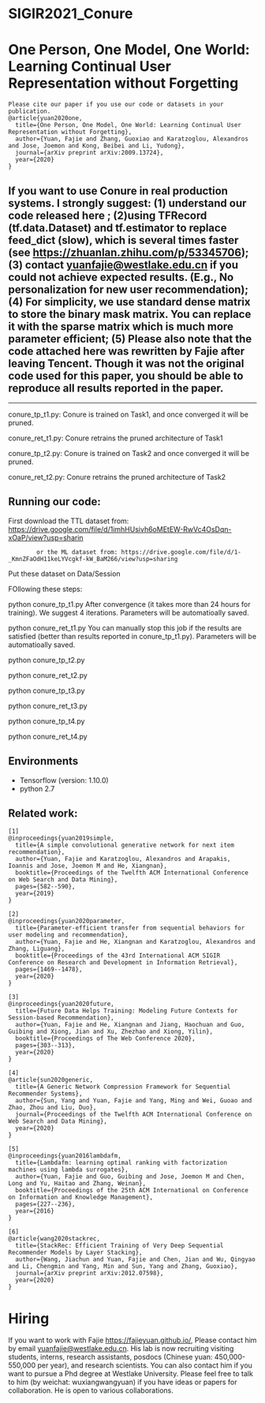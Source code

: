 # SIGIR2021_Conure
# One Person, One Model, One World: Learning Continual User Representation without Forgetting

  
```
Please cite our paper if you use our code or datasets in your publication.
@article{yuan2020one,
  title={One Person, One Model, One World: Learning Continual User Representation without Forgetting},
  author={Yuan, Fajie and Zhang, Guoxiao and Karatzoglou, Alexandros and Jose, Joemon and Kong, Beibei and Li, Yudong},
  journal={arXiv preprint arXiv:2009.13724},
  year={2020}
}
```
## If you want to use Conure in real production systems. I strongly suggest: (1) understand our code released here ; (2)using TFRecord (tf.data.Dataset) and tf.estimator to replace feed_dict (slow), which is several times faster (see https://zhuanlan.zhihu.com/p/53345706); (3) contact yuanfajie@westlake.edu.cn if you could not achieve expected results. (E.g., No personalization for new user recommendation);(4) For simplicity, we use standard dense matrix to store the binary mask matrix. You can replace it with the sparse matrix which is much more parameter efficient; (5) Please also note that the code attached here was rewritten by Fajie after leaving Tencent. Though it was not the original code used for this paper, you should be able to reproduce all results reported in the paper. 

---------------------------------------------------

conure_tp_t1.py: Conure is trained on Task1, and once converged it will be pruned.

conure_ret_t1.py: Conure retrains the pruned architecture of Task1

conure_tp_t2.py: Conure is trained on Task2 and once converged it will be pruned.

conure_ret_t2.py: Conure retrains the pruned architecture of Task2





## Running our code:

First download the TTL dataset from:  https://drive.google.com/file/d/1imhHUsivh6oMEtEW-RwVc4OsDqn-xOaP/view?usp=sharin
            
            or the ML dataset from: https://drive.google.com/file/d/1-_KmnZFaOdH11keLYVcgkf-kW_BaM266/view?usp=sharing

Put these dataset on Data/Session

FOllowing these steps:

python conure_tp_t1.py          After convergence (it takes more than 24 hours for training). We suggest 4 iterations. Parameters will be automatioally saved.

python conure_ret_t1.py          You can manually stop this job if the results are satisfied (better than results reported in conure_tp_t1.py). Parameters will be automatioally saved.

python conure_tp_t2.py

python conure_ret_t2.py 

python conure_tp_t3.py

python conure_ret_t3.py  

python conure_tp_t4.py

python conure_ret_t4.py  


## Environments
* Tensorflow (version: 1.10.0)
* python 2.7

## Related work:
```
[1]
@inproceedings{yuan2019simple,
  title={A simple convolutional generative network for next item recommendation},
  author={Yuan, Fajie and Karatzoglou, Alexandros and Arapakis, Ioannis and Jose, Joemon M and He, Xiangnan},
  booktitle={Proceedings of the Twelfth ACM International Conference on Web Search and Data Mining},
  pages={582--590},
  year={2019}
}
```
```
[2]
@inproceedings{yuan2020parameter,
  title={Parameter-efficient transfer from sequential behaviors for user modeling and recommendation},
  author={Yuan, Fajie and He, Xiangnan and Karatzoglou, Alexandros and Zhang, Liguang},
  booktitle={Proceedings of the 43rd International ACM SIGIR Conference on Research and Development in Information Retrieval},
  pages={1469--1478},
  year={2020}
}
```
```
[3]
@inproceedings{yuan2020future,
  title={Future Data Helps Training: Modeling Future Contexts for Session-based Recommendation},
  author={Yuan, Fajie and He, Xiangnan and Jiang, Haochuan and Guo, Guibing and Xiong, Jian and Xu, Zhezhao and Xiong, Yilin},
  booktitle={Proceedings of The Web Conference 2020},
  pages={303--313},
  year={2020}
}
```
```
[4]
@article{sun2020generic,
  title={A Generic Network Compression Framework for Sequential Recommender Systems},
  author={Sun, Yang and Yuan, Fajie and Yang, Ming and Wei, Guoao and Zhao, Zhou and Liu, Duo},
  journal={Proceedings of the Twelfth ACM International Conference on Web Search and Data Mining},
  year={2020}
}
```
```
[5]
@inproceedings{yuan2016lambdafm,
  title={Lambdafm: learning optimal ranking with factorization machines using lambda surrogates},
  author={Yuan, Fajie and Guo, Guibing and Jose, Joemon M and Chen, Long and Yu, Haitao and Zhang, Weinan},
  booktitle={Proceedings of the 25th ACM International on Conference on Information and Knowledge Management},
  pages={227--236},
  year={2016}
}
```
```
[6]
@article{wang2020stackrec,
  title={StackRec: Efficient Training of Very Deep Sequential Recommender Models by Layer Stacking},
  author={Wang, Jiachun and Yuan, Fajie and Chen, Jian and Wu, Qingyao and Li, Chengmin and Yang, Min and Sun, Yang and Zhang, Guoxiao},
  journal={arXiv preprint arXiv:2012.07598},
  year={2020}
}
```

#  Hiring
If you want to work with Fajie https://fajieyuan.github.io/, Please contact him by email yuanfajie@westlake.edu.cn. His lab is now recruiting visiting students, interns, research assistants, posdocs (Chinese yuan: 450,000-550,000 per year), and research scientists. You can also contact him if you want to  pursue a Phd degree at Westlake University. 
Please feel free to talk to him (by weichat: wuxiangwangyuan) if you have ideas or papers for collaboration. He is open to various collaborations. 
